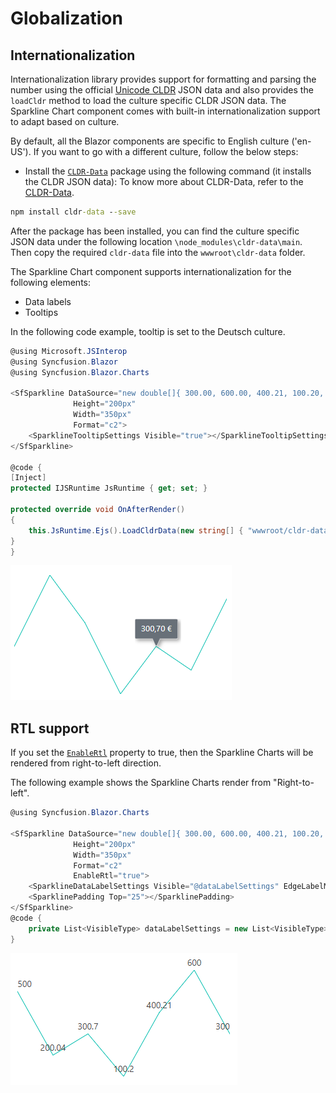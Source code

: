 # Globalization

## Internationalization

Internationalization library provides support for formatting and parsing the number using the official [Unicode CLDR](http://cldr.unicode.org/) JSON data and also provides the `loadCldr` method to load the culture specific CLDR JSON data. The Sparkline Chart component comes with built-in internationalization support to adapt based on culture.

By default, all the Blazor components are specific to English culture ('en-US'). If you want to go with a different culture, follow the below steps:

* Install the [`CLDR-Data`](http://cldr.unicode.org/index/cldr-spec/json) package using the following command (it installs the CLDR JSON data): To
know more about CLDR-Data, refer to the
[CLDR-Data](http://cldr.unicode.org/index/cldr-spec/json).

```cmd
npm install cldr-data --save
```

After the package has been installed, you can find the culture specific JSON data under the following location `\node_modules\cldr-data\main`. Then copy the required `cldr-data` file into the `wwwroot\cldr-data` folder.

The Sparkline Chart component supports internationalization for the following elements:

* Data labels
* Tooltips

In the following code example, tooltip is set to the Deutsch culture.

```csharp
@using Microsoft.JSInterop
@using Syncfusion.Blazor
@using Syncfusion.Blazor.Charts

<SfSparkline DataSource="new double[]{ 300.00, 600.00, 400.21, 100.20, 300.70, 200.04, 500.00 }"
              Height="200px"
              Width="350px"
              Format="c2">
    <SparklineTooltipSettings Visible="true"></SparklineTooltipSettings>
</SfSparkline>

@code {
[Inject]
protected IJSRuntime JsRuntime { get; set; }

protected override void OnAfterRender()
{
    this.JsRuntime.Ejs().LoadCldrData(new string[] { "wwwroot/cldr-data/currencies.json", "wwwroot/cldr-data/numbers.json" }).SetCulture("de").SetCurrencyCode("EUR");
}
}
```

![Sparkline Charts with internationalization](./images/localization/Localization.png)

## RTL support

If you set the [`EnableRtl`](https://help.syncfusion.com/cr/cref_files/aspnetcore-blazor/Syncfusion.Blazor~Syncfusion.Blazor.Charts.SfSparkline~_enableRtl.html) property to true, then the Sparkline Charts will be rendered from right-to-left direction.

The following example shows the Sparkline Charts render from "Right-to-left".

```csharp
@using Syncfusion.Blazor.Charts

<SfSparkline DataSource="new double[]{ 300.00, 600.00, 400.21, 100.20, 300.70, 200.04, 500.00 }"
              Height="200px"
              Width="350px"
              Format="c2"
              EnableRtl="true">
    <SparklineDataLabelSettings Visible="@dataLabelSettings" EdgeLabelMode="EdgeLabelMode.Shift"></SparklineDataLabelSettings>
    <SparklinePadding Top="25"></SparklinePadding>
</SfSparkline>
@code {
    private List<VisibleType> dataLabelSettings = new List<VisibleType> { VisibleType.All };
}
```

![Sparkline Charts with Rtl](./images/localization/Rtl.png)